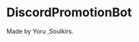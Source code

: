 # DiscordPromotionBot
Made by Yoru                                                                                    ,Soulkirs.
